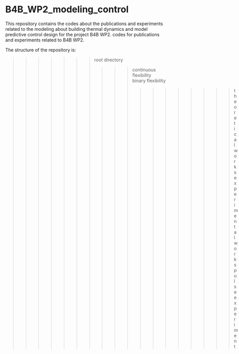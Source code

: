 # B4B_WP2_modeling_control
This repository contains the codes about the publications and experiments related to the modeling about building thermal dynamics and model predictive control design for the project B4B WP2.
codes for publications and experiments related to B4B WP2.

The structure of the repository is:

>>>>>>> root directory
>>>>>>>
>>>>>>>>>>continuous flexibility  
>>>>>>>>>>binary flexibility  
>>>>>>>>>>>>>>>>>>theoretical works  
>>>>>>>>>>>>>>>>>>experimental works  
>>>>>>>>>>pulse experiment  
